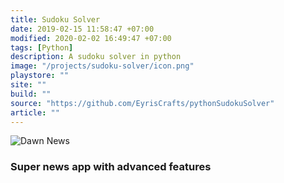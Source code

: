 ```yaml
---
title: Sudoku Solver
date: 2019-02-15 11:58:47 +07:00
modified: 2020-02-02 16:49:47 +07:00
tags: [Python]
description: A sudoku solver in python
image: "/projects/sudoku-solver/icon.png"
playstore: ""
site: ""
build: ""
source: "https://github.com/EyrisCrafts/pythonSudokuSolver"
article: ""
---
```



<!-- <img src="/apa-itu-shell/shell_evolution.png" alt="Dawn News"> -->
<img src="/projects/advanced-news-app/logo.png" alt="Dawn News">


<h3>Super news app with advanced features</h3>
